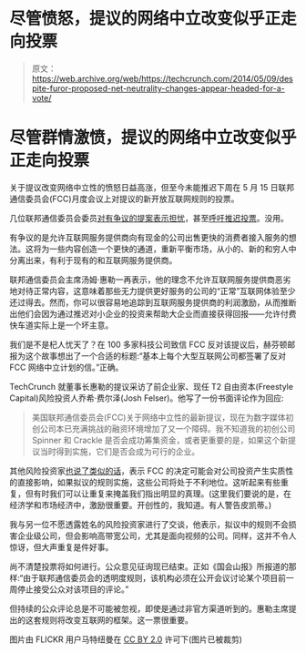 # 尽管愤怒，提议的网络中立改变似乎正走向投票

> 原文：<https://web.archive.org/web/https://techcrunch.com/2014/05/09/despite-furor-proposed-net-neutrality-changes-appear-headed-for-a-vote/>

# 尽管群情激愤，提议的网络中立改变似乎正走向投票

关于提议改变网络中立性的愤怒日益高涨，但至今未能推迟下周在 5 月 15 日联邦通信委员会(FCC)月度会议上对提议的新开放互联网规则的投票。

几位联邦通信委员会委员[对有争议的提案表示担忧](https://web.archive.org/web/20221207212305/http://www.washingtonpost.com/business/technology/objections-from-inside-outside-fcc-shake-net-neutrality-proposal/2014/05/08/9c16bb74-d6de-11e3-aae8-c2d44bd79778_story.html?tid=hpModule_88854bf0-8691-11e2-9d71-f0feafdd1394)，甚至[呼吁推迟投票](https://web.archive.org/web/20221207212305/http://www.theverge.com/2014/5/8/5695748/ajit-pai-asks-tom-wheeler-to-delay-bringing-net-neutrality-proposal)。没用。

有争议的是允许互联网服务提供商向有现金的公司出售更快的消费者接入服务的想法。这将为一些内容创造一个更快的通道，重新平衡市场，从小的、新的和穷人中分离出来，有利于现有的和互联网服务提供商。

联邦通信委员会主席汤姆·惠勒一再表示，他的理念不允许互联网服务提供商恶劣地对待正常内容，这意味着那些无力提供更好服务的公司的“正常”互联网体验至少还过得去。然而，你可以很容易地追踪到互联网服务提供商的利润激励，从而推断出他们会因为通过推迟对小企业的投资来帮助大企业而直接获得回报——允许付费快车道实际上是一个坏主意。

我们是不是杞人忧天了？在 100 多家科技公司致信 FCC 反对该提议后，赫芬顿邮报为这个故事想出了一个合适的标题:“基本上每个大型互联网公司都签署了反对 FCC 网络中立计划的信。”正确。

TechCrunch 就董事长惠勒的提议采访了前企业家、现任 T2 自由资本(Freestyle Capital)风险投资人乔希·费尔泽(Josh Felser)。他写了一份书面评论作为回应:

> 美国联邦通信委员会(FCC)关于网络中立性的最新提议，现在为数字媒体初创公司本已充满挑战的融资环境增加了又一个障碍。我不知道我的初创公司 Spinner 和 Crackle 是否会成功筹集资金，或者更重要的是，如果这个新提议当时得到实施，它们是否会成为可行的企业。

其他风险投资家[也说了类似的话](https://web.archive.org/web/20221207212305/http://www.technologyreview.com/news/527006/talk-of-an-internet-fast-lane-is-already-hurting-some-startups/)，表示 FCC 的决定可能会对公司投资产生实质性的直接影响，如果拟议的规则实施，这些公司将处于不利地位。这听起来有些重复，但有时我们可以让重复来掩盖我们指出明显的真理。(这里我们要说的是，在经济学和市场经济中，激励很重要。开创性的，我知道。有人警告皮凯蒂。)

我与另一位不愿透露姓名的风险投资家进行了交谈，他表示，拟议中的规则不会损害企业级公司，但会影响高带宽公司，尤其是面向视频的公司。同样，这并不令人惊讶，但大声重复是件好事。

尚不清楚投票将如何进行。公众意见征询现已结束。正如《国会山报》所报道的那样:“由于联邦通信委员会的透明度规则，该机构必须在公开会议讨论某个项目前一周停止接受公众对该项目的评论。”

但持续的公众评论总是不可能被忽视，即使是通过非官方渠道听到的。惠勒主席提出的这套规则将改变互联网的框架。这一票很重要。

图片由 FLICKR 用户马特纽曼在 [CC BY 2.0](https://web.archive.org/web/20221207212305/http://creativecommons.org/licenses/by/2.0/) 许可下(图片已被裁剪)